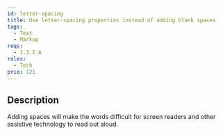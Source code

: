 ```yaml
---
id: letter-spacing
title: Use letter-spacing properties instead of adding blank spaces
tags:
  - Text
  - Markup
reqs:
  - 1.3.2 A
roles:
  - Tech
prio: 121
---
```


## Description

Adding spaces will make the words difficult for screen readers and other assistive technology to read out aloud.
